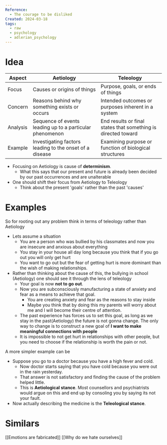 ```yaml
---
Reference:
  - The courage to be disliked
Created: 2024-03-18
tags:
  - raw
  - psychology
  - adlerian_psychology
---
```

# Idea

| Aspect   | Aetiology                                                | Teleology                                                     |
| -------- | -------------------------------------------------------- | ------------------------------------------------------------- |
| Focus    | Causes or origins of things                              | Purpose, goals, or ends of things                             |
| Concern  | Reasons behind why something exists or occurs            | Intended outcomes or purposes inherent in a system            |
| Analysis | Sequence of events leading up to a particular phenomenon | End results or final states that something is directed toward |
| Example  | Investigating factors leading to the onset of a disease  | Examining purpose or function of biological structures        |
* Focusing on Aetiology is cause of **determinism**. 
	* What this says that our present and future is already been decided by our past occurrences and are unalterable
* One should shift their focus from Aetiology to Teleology
	* Think about the present 'goals' rather than the past 'causes'

# Examples

So for rooting out any problem think in terms of teleology rather than Aetiology
* Lets assume a situation 
	* You are a person who was bullied by his classmates and now you are insecure and anxious about everything
	* You stay in your house all day long because you think that if you go out you will only get hurt
	* You want to go out but the fear of getting hurt is more dominant than the wish of making relationships.
* Rather than thinking about the cause of this, the bullying in school (Aetiology) one should see it through the lens of teleology
	* Your goal is now **not to go out**.
	* Now you are subconsciously manufacturing a state of anxiety and fear as a means to achieve that goal.
		* You are creating anxiety and fear as the reasons to stay inside
		* Maybe you think that by doing this my parents will worry about me and I will become their centre of attention.
	* The past experience has forces us to set this goal, as long as we stay in the past(Aetiology) the future is not gonna change. The only way to change is to construct a new goal of **I want to make meaningful connections with people**
	* It is impossible to not get hurt in relationships with other people, but you need to choose if the relationship is worth the pain or not.

A more simpler example can be
* Suppose you go to a doctor because you have a high fever and cold.
	* Now doctor starts saying that you have cold because you were out in the rain yesterday. 
	* That answer is not satisfactory and finding the cause of the problem helped little.
	* This is **Aetiological stance**. Most counsellors and psychiatrists would argue on this and end up by consoling you by saying its not your fault.
* Now actually describing the medicine is the **Teleological stance**.
# Similars

[[Emotions are fabricated]]
[[Why do we hate ourselves]]
